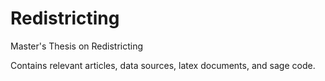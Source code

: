 Redistricting
=============

Master's Thesis on Redistricting

Contains relevant articles, data sources, latex documents, and sage code.

